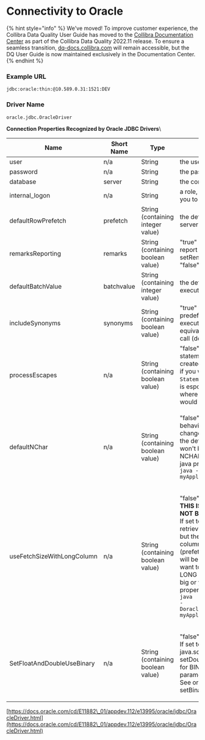 # Connectivity to Oracle

{% hint style="info" %}
We've moved! To improve customer experience, the Collibra Data Quality User Guide has moved to the [Collibra Documentation Center](https://productresources.collibra.com/docs/collibra/latest/Content/DataQuality/DBConnection/Connectivity%20to%20Oracle.htm) as part of the Collibra Data Quality 2022.11 release. To ensure a seamless transition, [dq-docs.collibra.com](http://dq-docs.collibra.com/) will remain accessible, but the DQ User Guide is now maintained exclusively in the Documentation Center.
{% endhint %}

### Example URL

```
jdbc:oracle:thin:@10.589.0.31:1521:DEV
```

### Driver Name

```
oracle.jdbc.OracleDriver
```

**Connection Properties Recognized by Oracle JDBC Drivers**\\

| **Name**                   | **Short Name** | **Type**                          | **Description**                                                                                                                                                                                                                                                                                                                                                                                                                                                                                                                                                                                                                                                               |
| -------------------------- | -------------- | --------------------------------- | ----------------------------------------------------------------------------------------------------------------------------------------------------------------------------------------------------------------------------------------------------------------------------------------------------------------------------------------------------------------------------------------------------------------------------------------------------------------------------------------------------------------------------------------------------------------------------------------------------------------------------------------------------------------------------- |
| user                       | n/a            | String                            | the user name for logging into the database                                                                                                                                                                                                                                                                                                                                                                                                                                                                                                                                                                                                                                   |
| password                   | n/a            | String                            | the password for logging into the database                                                                                                                                                                                                                                                                                                                                                                                                                                                                                                                                                                                                                                    |
| database                   | server         | String                            | the connect string for the database                                                                                                                                                                                                                                                                                                                                                                                                                                                                                                                                                                                                                                           |
| internal\_logon            | n/a            | String                            | a role, such as `sysdba` or `sysoper`, that allows you to log on as `sys`                                                                                                                                                                                                                                                                                                                                                                                                                                                                                                                                                                                                     |
| defaultRowPrefetch         | prefetch       | String (containing integer value) | the default number of rows to prefetch from the server (default value is "10")                                                                                                                                                                                                                                                                                                                                                                                                                                                                                                                                                                                                |
| remarksReporting           | remarks        | String (containing boolean value) | "true" if getTables() and getColumns() should report TABLE\_REMARKS; equivalent to using setRemarksReporting() (default value is "false")                                                                                                                                                                                                                                                                                                                                                                                                                                                                                                                                     |
| defaultBatchValue          | batchvalue     | String (containing integer value) | the default batch value that triggers an execution request (default value is "10")                                                                                                                                                                                                                                                                                                                                                                                                                                                                                                                                                                                            |
| includeSynonyms            | synonyms       | String (containing boolean value) | "true" to include column information from predefined "synonym" SQL entities when you execute a `DataBaseMetaData getColumns()` call; equivalent to connection `setIncludeSynonyms()` call (default value is "false")                                                                                                                                                                                                                                                                                                                                                                                                                                                          |
| processEscapes             | n/a            | String (containing boolean value) | "false" to disable escape processing for statements (Statement or PreparedStatement) created from this connection. Set this to "false" if you want to avoid many calls to `Statement.setEscapeProcessing(false);`. This is espcially usefull for PreparedStatement where a call to `setEscapeProcessing(false)` would have no effect. The default is "true".                                                                                                                                                                                                                                                                                                                  |
| defaultNChar               | n/a            | String (containing boolean value) | <p>"false" is the default. If set to "true", the default behavior for handling character datatypes is changed so that NCHAR/NVARCHAR2 become the default. This means that setFormOfUse() won't be needed anymore when using NCHAR/NVARCHAR2. This can also be set as a java property :<br><code>java -Doracle.jdbc.defaultNChar=true myApplication</code></p>                                                                                                                                                                                                                                                                                                                 |
| useFetchSizeWithLongColumn | n/a            | String (containing boolean value) | <p>"false" is the default.<br><strong>THIS IS A THIN ONLY PROPERTY. IT SHOULD NOT BE USED WITH ANY OTHER DRIVERS.</strong><br>If set to "true", the performance when retrieving data in a 'SELECT' will be improved but the default behavior for handling LONG columns will be changed to fetch multiple rows (prefetch size). It means that enough memory will be allocated to read this data. So if you want to use this property, make sure that the LONG columns you are retrieving are not too big or you may run out of memory. This property can also be set as a java property :<br><code>java -Doracle.jdbc.useFetchSizeWithLongColumn=true myApplication</code></p> |
| SetFloatAndDoubleUseBinary | n/a            | String (containing boolean value) | <p>"false" is the default.<br>If set to "true", causes the java.sql.PreparedStatment setFloat and setDouble API's to use internal binary format as for BINARY_FLOAT and BINARY_DOUBLE parameters.<br>See oracle.jdbc.OraclePreparedStatement setBinaryFloat and setBinaryDouble<br></p>                                                                                                                                                                                                                                                                                                                                                                                       |

[https://docs.oracle.com/cd/E11882\_01/appdev.112/e13995/oracle/jdbc/OracleDriver.html](https://docs.oracle.com/cd/E11882\_01/appdev.112/e13995/oracle/jdbc/OracleDriver.html)
